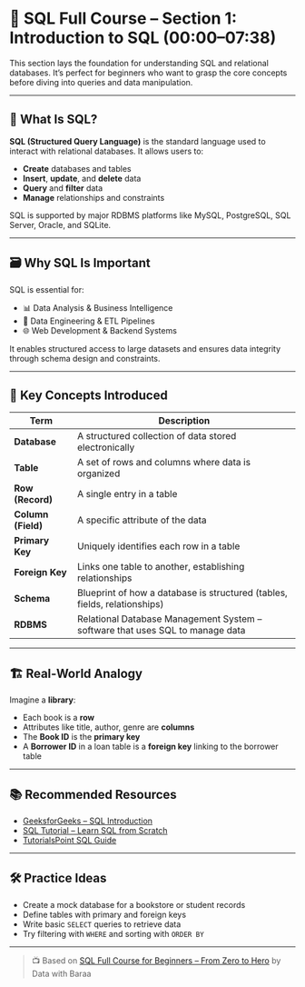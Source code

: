 # 📘 SQL Full Course – Section 1: Introduction to SQL (00:00–07:38)

This section lays the foundation for understanding SQL and relational databases. It’s perfect for beginners who want to grasp the core concepts before diving into queries and data manipulation.

---

## 🧠 What Is SQL?

**SQL (Structured Query Language)** is the standard language used to interact with relational databases. It allows users to:

- **Create** databases and tables
- **Insert**, **update**, and **delete** data
- **Query** and **filter** data
- **Manage** relationships and constraints

SQL is supported by major RDBMS platforms like MySQL, PostgreSQL, SQL Server, Oracle, and SQLite.

---

## 🗃️ Why SQL Is Important

SQL is essential for:

- 📊 Data Analysis & Business Intelligence  
- 🧪 Data Engineering & ETL Pipelines  
- 🌐 Web Development & Backend Systems  

It enables structured access to large datasets and ensures data integrity through schema design and constraints.

---

## 🧩 Key Concepts Introduced

| Term             | Description                                                                 |
|------------------|-----------------------------------------------------------------------------|
| **Database**     | A structured collection of data stored electronically                       |
| **Table**        | A set of rows and columns where data is organized                          |
| **Row (Record)** | A single entry in a table                                                   |
| **Column (Field)**| A specific attribute of the data                                           |
| **Primary Key**  | Uniquely identifies each row in a table                                     |
| **Foreign Key**  | Links one table to another, establishing relationships                      |
| **Schema**       | Blueprint of how a database is structured (tables, fields, relationships)   |
| **RDBMS**        | Relational Database Management System – software that uses SQL to manage data|

---

## 🏗️ Real-World Analogy

Imagine a **library**:
- Each book is a **row**
- Attributes like title, author, genre are **columns**
- The **Book ID** is the **primary key**
- A **Borrower ID** in a loan table is a **foreign key** linking to the borrower table

---

## 📚 Recommended Resources

- [GeeksforGeeks – SQL Introduction](https://www.geeksforgeeks.org/sql/introduction-to-sql/)
- [SQL Tutorial – Learn SQL from Scratch](https://www.sqltutorial.org/)
- [TutorialsPoint SQL Guide](https://www.tutorialspoint.com/sql/index.htm)

---

## 🛠️ Practice Ideas

- Create a mock database for a bookstore or student records
- Define tables with primary and foreign keys
- Write basic `SELECT` queries to retrieve data
- Try filtering with `WHERE` and sorting with `ORDER BY`

---

> 📺 Based on [SQL Full Course for Beginners – From Zero to Hero](https://www.youtube.com/watch?v=SSKVgrwhzus&t=36702s) by Data with Baraa

